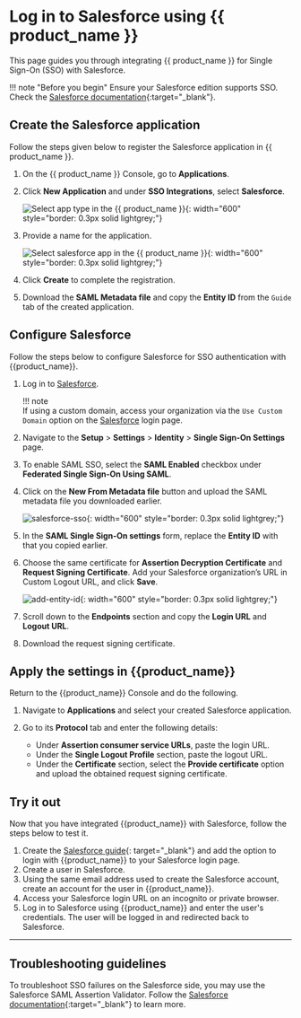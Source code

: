 # Log in to Salesforce using {{ product_name }}

This page guides you through integrating {{ product_name }} for Single Sign-On (SSO) with Salesforce.

!!! note "Before you begin"
     Ensure your Salesforce edition supports SSO. Check the [Salesforce documentation](https://help.salesforce.com/s/articleView?language=en_US&id=sf.sso_saml_setting_up.htm&type=5){:target="_blank"}.

## Create the Salesforce application

Follow the steps given below to register the Salesforce application in {{ product_name }}.

1. On the {{ product_name }} Console, go to **Applications**.

2. Click **New Application** and under **SSO Integrations**, select **Salesforce**.

    ![Select app type in the {{ product_name }}]({{base_path}}/assets/img/guides/authentication/sso-integrations/common/add-app.png){: width="600" style="border: 0.3px solid lightgrey;"}

3. Provide a name for the application.

    ![Select salesforce app in the {{ product_name }}]({{base_path}}/assets/img/guides/authentication/sso-integrations/salesforce-sso/add-salesforce-app.png){: width="600" style="border: 0.3px solid lightgrey;"}

4. Click **Create** to complete the registration.

5. Download the **SAML Metadata file** and copy the **Entity ID** from the `Guide` tab of the created application.

## Configure Salesforce

Follow the steps below to configure Salesforce for SSO authentication with {{product_name}}.

1. Log in to [Salesforce](https://login.salesforce.com/).

    !!! note  
        If using a custom domain, access your organization via the `Use Custom Domain` option on the [Salesforce](https://login.salesforce.com/) login page.

2. Navigate to the **Setup** > **Settings** > **Identity** > **Single Sign-On Settings** page.

3. To enable SAML SSO, select the **SAML Enabled** checkbox under **Federated Single Sign-On Using SAML**.

4. Click on the **New From Metadata file** button and upload the SAML metadata file you downloaded earlier.
  
     ![salesforce-sso]({{base_path}}/assets/img/guides/authentication/sso-integrations/salesforce-sso/salesforce-sso.png){: width="600" style="border: 0.3px solid lightgrey;"}

5. In the **SAML Single Sign-On settings** form, replace the **Entity ID** with that you copied earlier.

6. Choose the same certificate for **Assertion Decryption Certificate** and **Request Signing Certificate**. Add your Salesforce organization’s URL in Custom Logout URL, and click **Save**.

     ![add-entity-id]({{base_path}}/assets/img/guides/authentication/sso-integrations/salesforce-sso/add-entity-id.png){: width="600" style="border: 0.3px solid lightgrey;"}

7. Scroll down to the **Endpoints** section and copy the **Login URL** and **Logout URL**.

8. Download the request signing certificate.

## Apply the settings in {{product_name}}

Return to the {{product_name}} Console and do the following.

1. Navigate to **Applications** and select your created Salesforce application.

2. Go to its **Protocol** tab and enter the following details:

     - Under **Assertion consumer service URLs**, paste the login URL.
     - Under the **Single Logout Profile** section, paste the logout URL.
     - Under the **Certificate** section, select the **Provide certificate** option and upload the obtained request signing certificate.

## Try it out

Now that you have integrated {{product_name}} with Salesforce, follow the steps below to test it.

1. Create the [Salesforce guide](https://help.salesforce.com/s/articleView?id=sf.sso_sp_test_connection.htm&type=5){: target="_blank"} and add the option to login with {{product_name}} to your Salesforce login page.
2. Create a user in Salesforce.
3. Using the same email address used to create the Salesforce account, create an account for the user in {{product_name}}.
4. Access your Salesforce login URL on an incognito or private browser.
5. Log in to Salesforce using {{product_name}} and enter the user's credentials. The user will be logged in and redirected back to Salesforce.

----

## Troubleshooting guidelines

To troubleshoot SSO failures on the Salesforce side, you may use the Salesforce SAML Assertion Validator. Follow the [Salesforce documentation](https://developer.salesforce.com/docs/atlas.en-us.sso.meta/sso/sso_saml_validation_errors.htm#!){:target="_blank"} to learn more.
